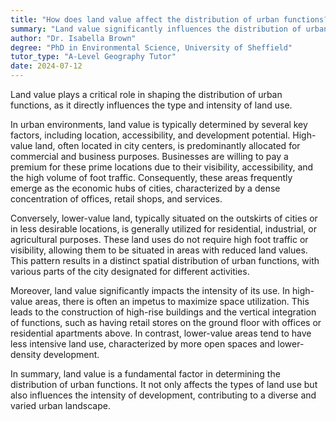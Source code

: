 ```yaml
---
title: "How does land value affect the distribution of urban functions?"
summary: "Land value significantly influences the distribution of urban functions by determining the type and intensity of land use."
author: "Dr. Isabella Brown"
degree: "PhD in Environmental Science, University of Sheffield"
tutor_type: "A-Level Geography Tutor"
date: 2024-07-12
---
```


Land value plays a critical role in shaping the distribution of urban functions, as it directly influences the type and intensity of land use.

In urban environments, land value is typically determined by several key factors, including location, accessibility, and development potential. High-value land, often located in city centers, is predominantly allocated for commercial and business purposes. Businesses are willing to pay a premium for these prime locations due to their visibility, accessibility, and the high volume of foot traffic. Consequently, these areas frequently emerge as the economic hubs of cities, characterized by a dense concentration of offices, retail shops, and services.

Conversely, lower-value land, typically situated on the outskirts of cities or in less desirable locations, is generally utilized for residential, industrial, or agricultural purposes. These land uses do not require high foot traffic or visibility, allowing them to be situated in areas with reduced land values. This pattern results in a distinct spatial distribution of urban functions, with various parts of the city designated for different activities.

Moreover, land value significantly impacts the intensity of its use. In high-value areas, there is often an impetus to maximize space utilization. This leads to the construction of high-rise buildings and the vertical integration of functions, such as having retail stores on the ground floor with offices or residential apartments above. In contrast, lower-value areas tend to have less intensive land use, characterized by more open spaces and lower-density development.

In summary, land value is a fundamental factor in determining the distribution of urban functions. It not only affects the types of land use but also influences the intensity of development, contributing to a diverse and varied urban landscape.
    
